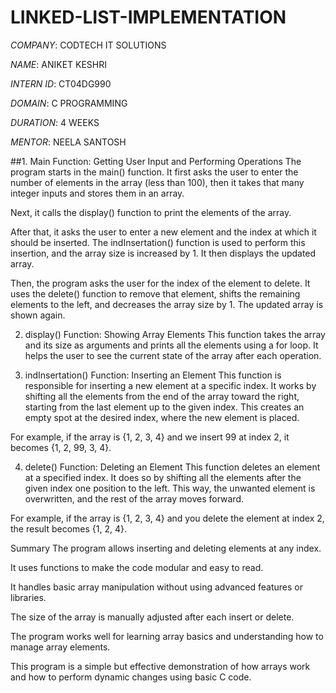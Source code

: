 # LINKED-LIST-IMPLEMENTATION

*COMPANY*: CODTECH IT SOLUTIONS

*NAME*: ANIKET KESHRI

*INTERN ID*: CT04DG990

*DOMAIN*: C PROGRAMMING

*DURATION*: 4 WEEKS

*MENTOR*: NEELA SANTOSH

##1. Main Function: Getting User Input and Performing Operations
The program starts in the main() function. It first asks the user to enter the number of elements in the array (less than 100), then it takes that many integer inputs and stores them in an array.

Next, it calls the display() function to print the elements of the array.

After that, it asks the user to enter a new element and the index at which it should be inserted. The indInsertation() function is used to perform this insertion, and the array size is increased by 1. It then displays the updated array.

Then, the program asks the user for the index of the element to delete. It uses the delete() function to remove that element, shifts the remaining elements to the left, and decreases the array size by 1. The updated array is shown again.

2. display() Function: Showing Array Elements
This function takes the array and its size as arguments and prints all the elements using a for loop. It helps the user to see the current state of the array after each operation.

3. indInsertation() Function: Inserting an Element
This function is responsible for inserting a new element at a specific index. It works by shifting all the elements from the end of the array toward the right, starting from the last element up to the given index. This creates an empty spot at the desired index, where the new element is placed.

For example, if the array is {1, 2, 3, 4} and we insert 99 at index 2, it becomes {1, 2, 99, 3, 4}.

4. delete() Function: Deleting an Element
This function deletes an element at a specified index. It does so by shifting all the elements after the given index one position to the left. This way, the unwanted element is overwritten, and the rest of the array moves forward.

For example, if the array is {1, 2, 3, 4} and you delete the element at index 2, the result becomes {1, 2, 4}.

Summary
The program allows inserting and deleting elements at any index.

It uses functions to make the code modular and easy to read.

It handles basic array manipulation without using advanced features or libraries.

The size of the array is manually adjusted after each insert or delete.

The program works well for learning array basics and understanding how to manage array elements.

This program is a simple but effective demonstration of how arrays work and how to perform dynamic changes using basic C code.
